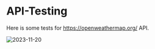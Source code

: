 # API-Testing
Here is some tests for https://openweathermap.org/ API.

![2023-11-20](https://github.com/oxanacrigan/API-Testing/assets/143011769/71b466cc-0444-4ffa-a461-6987d9f58f08)
